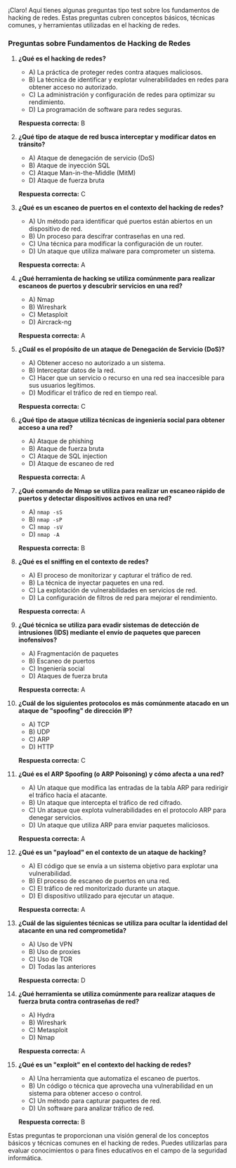 ¡Claro! Aquí tienes algunas preguntas tipo test sobre los fundamentos de hacking de redes. Estas preguntas cubren conceptos básicos, técnicas comunes, y herramientas utilizadas en el hacking de redes.

### Preguntas sobre Fundamentos de Hacking de Redes

1. **¿Qué es el hacking de redes?**
   - A) La práctica de proteger redes contra ataques maliciosos.
   - B) La técnica de identificar y explotar vulnerabilidades en redes para obtener acceso no autorizado.
   - C) La administración y configuración de redes para optimizar su rendimiento.
   - D) La programación de software para redes seguras.

   **Respuesta correcta:** B

2. **¿Qué tipo de ataque de red busca interceptar y modificar datos en tránsito?**
   - A) Ataque de denegación de servicio (DoS)
   - B) Ataque de inyección SQL
   - C) Ataque Man-in-the-Middle (MitM)
   - D) Ataque de fuerza bruta

   **Respuesta correcta:** C

3. **¿Qué es un escaneo de puertos en el contexto del hacking de redes?**
   - A) Un método para identificar qué puertos están abiertos en un dispositivo de red.
   - B) Un proceso para descifrar contraseñas en una red.
   - C) Una técnica para modificar la configuración de un router.
   - D) Un ataque que utiliza malware para comprometer un sistema.

   **Respuesta correcta:** A

4. **¿Qué herramienta de hacking se utiliza comúnmente para realizar escaneos de puertos y descubrir servicios en una red?**
   - A) Nmap
   - B) Wireshark
   - C) Metasploit
   - D) Aircrack-ng

   **Respuesta correcta:** A

5. **¿Cuál es el propósito de un ataque de Denegación de Servicio (DoS)?**
   - A) Obtener acceso no autorizado a un sistema.
   - B) Interceptar datos de la red.
   - C) Hacer que un servicio o recurso en una red sea inaccesible para sus usuarios legítimos.
   - D) Modificar el tráfico de red en tiempo real.

   **Respuesta correcta:** C

6. **¿Qué tipo de ataque utiliza técnicas de ingeniería social para obtener acceso a una red?**
   - A) Ataque de phishing
   - B) Ataque de fuerza bruta
   - C) Ataque de SQL injection
   - D) Ataque de escaneo de red

   **Respuesta correcta:** A

7. **¿Qué comando de Nmap se utiliza para realizar un escaneo rápido de puertos y detectar dispositivos activos en una red?**
   - A) `nmap -sS`
   - B) `nmap -sP`
   - C) `nmap -sV`
   - D) `nmap -A`

   **Respuesta correcta:** B

8. **¿Qué es el sniffing en el contexto de redes?**
   - A) El proceso de monitorizar y capturar el tráfico de red.
   - B) La técnica de inyectar paquetes en una red.
   - C) La explotación de vulnerabilidades en servicios de red.
   - D) La configuración de filtros de red para mejorar el rendimiento.

   **Respuesta correcta:** A

9. **¿Qué técnica se utiliza para evadir sistemas de detección de intrusiones (IDS) mediante el envío de paquetes que parecen inofensivos?**
   - A) Fragmentación de paquetes
   - B) Escaneo de puertos
   - C) Ingeniería social
   - D) Ataques de fuerza bruta

   **Respuesta correcta:** A

10. **¿Cuál de los siguientes protocolos es más comúnmente atacado en un ataque de "spoofing" de dirección IP?**
    - A) TCP
    - B) UDP
    - C) ARP
    - D) HTTP

    **Respuesta correcta:** C

11. **¿Qué es el ARP Spoofing (o ARP Poisoning) y cómo afecta a una red?**
    - A) Un ataque que modifica las entradas de la tabla ARP para redirigir el tráfico hacia el atacante.
    - B) Un ataque que intercepta el tráfico de red cifrado.
    - C) Un ataque que explota vulnerabilidades en el protocolo ARP para denegar servicios.
    - D) Un ataque que utiliza ARP para enviar paquetes maliciosos.

    **Respuesta correcta:** A

12. **¿Qué es un "payload" en el contexto de un ataque de hacking?**
    - A) El código que se envía a un sistema objetivo para explotar una vulnerabilidad.
    - B) El proceso de escaneo de puertos en una red.
    - C) El tráfico de red monitorizado durante un ataque.
    - D) El dispositivo utilizado para ejecutar un ataque.

    **Respuesta correcta:** A

13. **¿Cuál de las siguientes técnicas se utiliza para ocultar la identidad del atacante en una red comprometida?**
    - A) Uso de VPN
    - B) Uso de proxies
    - C) Uso de TOR
    - D) Todas las anteriores

    **Respuesta correcta:** D

14. **¿Qué herramienta se utiliza comúnmente para realizar ataques de fuerza bruta contra contraseñas de red?**
    - A) Hydra
    - B) Wireshark
    - C) Metasploit
    - D) Nmap

    **Respuesta correcta:** A

15. **¿Qué es un "exploit" en el contexto del hacking de redes?**
    - A) Una herramienta que automatiza el escaneo de puertos.
    - B) Un código o técnica que aprovecha una vulnerabilidad en un sistema para obtener acceso o control.
    - C) Un método para capturar paquetes de red.
    - D) Un software para analizar tráfico de red.

    **Respuesta correcta:** B

Estas preguntas te proporcionan una visión general de los conceptos básicos y técnicas comunes en el hacking de redes. Puedes utilizarlas para evaluar conocimientos o para fines educativos en el campo de la seguridad informática.